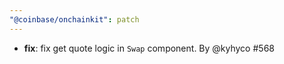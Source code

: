 ```yaml
---
"@coinbase/onchainkit": patch
---
```


- **fix**: fix get quote logic in `Swap` component. By @kyhyco #568
